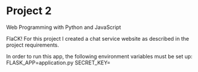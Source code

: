 # Project 2

Web Programming with Python and JavaScript

FlaCK!
For this project I created a chat service website as described in the project requirements.

In order to run this app, the following environment variables must be set up:
FLASK_APP=application.py
SECRET_KEY=<somekey>

